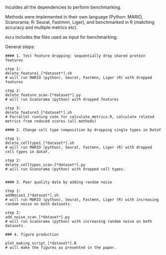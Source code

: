 Inculdes all the dependencies to perform benchmarking.

Methods were implemented in their own language (Python: MARIO, Scanorama; R: Seurat, Fastmnn, Liger), and benchmarked in R (matching accuracy and multiple metrics etc).

```data``` includes the files used as input for benchmarking.

General steps:

```
#### 1. Test feature dropping: sequentially drop shared protein features

step 1:
delete_feature1_[*dataset*].sh
# will run MARIO (python), Seurat, Fastmnn, Liger (R) with dropped features

step 2:
delete_feature_scan-[*dataset*].py
# will run Scanorama (python) with dropped features

step 3:
delete_feature3_[*dataset*].sh
# Parrallel running code for calculate_metrics.R, calculate related metrics from reduced scores (all methods)

#### 2. Change cell type composition by dropping single types in DataY

step 1:
delete_celltype1_[*dataset*].sh
# will run MARIO (python), Seurat, Fastmnn, Liger (R) with dropped cell types in dataY.

step 2:
delete_celltypes_scan-[*dataset*].py
# will run Scanorama (python) with dropped cell types.


#### 3. Poor quality data by adding random noise

step 1:
addNoise1_[*dataset*].sh
# will run MARIO (python), Seurat, Fastmnn, Liger (R) with increasing random noise on both datasets.

step 2:
add_noise_scan_[*dataset*].py
# will run Scanorama (python) with increasing random noise on both datasets.

### 4. figure production

plot_making_script_[*dataset*].R
# will make the figures as presented in the paper.

```

